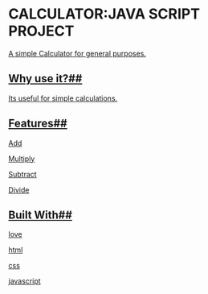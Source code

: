 # CALCULATOR:JAVA SCRIPT PROJECT
<a href="file:///Applications/javascript/calculator.html">
A simple Calculator for general purposes.

## Why use it?##
Its useful for simple calculations.

## Features##

Add

Multiply

Subtract

Divide

## Built With##

love

html

css

javascript